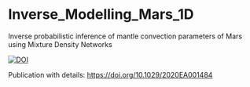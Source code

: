 # Inverse_Modelling_Mars_1D
Inverse probabilistic inference of mantle convection parameters of Mars using Mixture Density Networks
 
 <a href="https://zenodo.org/badge/latestdoi/275195760"><img src="https://zenodo.org/badge/275195760.svg" alt="DOI"></a>

Publication with details: https://doi.org/10.1029/2020EA001484
